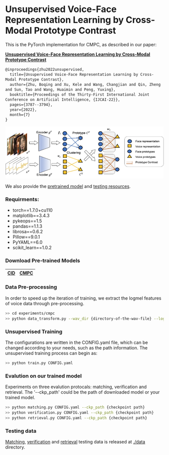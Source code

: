 # Unsupervised Voice-Face Representation Learning by Cross-Modal Prototype Contrast

This is the PyTorch implementation for CMPC, as described in our paper:


**[Unsupervised Voice-Face Representation Learning by Cross-Modal Prototype Contrast](https://arxiv.org/abs/2204.14057)**

```angular2html
@inproceedings{zhu2022unsupervised,
  title={Unsupervised Voice-Face Representation Learning by Cross-Modal Prototype Contrast},
  author={Zhu, Boqing and Xu, Kele and Wang, Changjian and Qin, Zheng and Sun, Tao and Wang, Huaimin and Peng, Yuxing},
  booktitle={Proceedings of the Thirty-First International Joint Conference on Artificial Intelligence, {IJCAI-22}},
  pages={3787--3794},
  year={2022},
  month={7}
}
```


![Framework](img/fig_pipeline.png)


We also provide the [pretrained model](#unsupervised-training) and [testing resources](#testing-data).


### Requirments:

* torch==1.7.0+cu110
* matplotlib==3.4.3
* pykeops==1.5
* pandas==1.1.3
* librosa==0.6.2
* Pillow==9.0.1
* PyYAML==6.0
* scikit_learn==1.0.2

### Download Pre-trained Models

<a href="https://github.com/Cocoxili/CMPC/releases/download/v1.0.0/checkpoint_CID.pth.tar">CID</a>| <a href="https://github.com/Cocoxili/CMPC/releases/download/v1.0.0/checkpoint_CMPC.pth.tar">CMPC</a>
------ | ------

### Data Pre-processing

In order to speed up the iteration of training, we extract the logmel features of voice data through pre-processing.

```bash
>> cd experiments/cmpc
>> python data_transform.py --wav_dir {directory-of-the-wav-file} --logmel_dir {destination-path}
```


### Unsupervised Training

The configurations are written in the CONFIG.yaml file, which can be changed according to your needs, 
such as the path information. The unsupervised training process can begin as:
```bash
>> python train.py CONFIG.yaml
```

### Evalution on our trained model
Experiments on three evalution protocals: matching, verification and retrieval. The '--ckp_path' could be
the path of downloaded model or your trained model.

```bash
>> python matching.py CONFIG.yaml --ckp_path {checkpoint path}
>> python verification.py CONFIG.yaml --ckp_path {checkpoint path}
>> python retrieval.py CONFIG.yaml --ckp_path {checkpoint path}
```

### Testing data

[Matching](./data/matching), [verification](./data/veriflist) and [retrieval](./data/retrieval) testing data is released at [./data](./data) directory.
